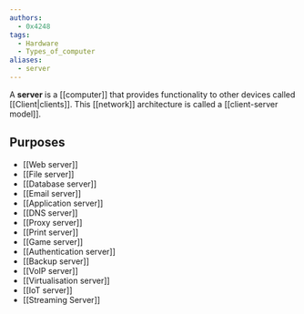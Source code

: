 ```yaml
---
authors: 
  - 0x4248
tags:
  - Hardware
  - Types_of_computer
aliases:
  - server
---
```

A **server** is a [[computer]] that provides functionality to other devices called [[Client|clients]]. This [[network]] architecture is called a [[client-server model]].

## Purposes
- [[Web server]]
- [[File server]]
- [[Database server]]
- [[Email server]]
- [[Application server]]
- [[DNS server]]
- [[Proxy server]]
- [[Print server]]
- [[Game server]]
- [[Authentication server]]
- [[Backup server]]
- [[VoIP server]]
- [[Virtualisation server]]
- [[IoT server]]
- [[Streaming Server]]